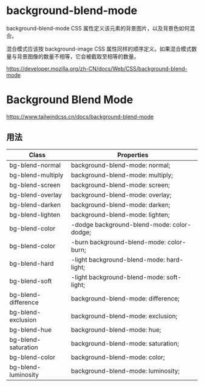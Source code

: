 # background-blend-mode

background-blend-mode CSS 属性定义该元素的背景图片，以及背景色如何混合。

混合模式应该按 background-image CSS 属性同样的顺序定义。如果混合模式数量与背景图像的数量不相等，它会被截取至相等的数量。

<https://developer.mozilla.org/zh-CN/docs/Web/CSS/background-blend-mode>

# Background Blend Mode

<https://www.tailwindcss.cn/docs/background-blend-mode>

## 用法

| Class               | Properties                                 |
| ------------------- | ------------------------------------------ |
| bg-blend-normal     | background-blend-mode: normal;             |
| bg-blend-multiply   | background-blend-mode: multiply;           |
| bg-blend-screen     | background-blend-mode: screen;             |
| bg-blend-overlay    | background-blend-mode: overlay;            |
| bg-blend-darken     | background-blend-mode: darken;             |
| bg-blend-lighten    | background-blend-mode: lighten;            |
| bg-blend-color      | -dodge background-blend-mode: color-dodge; |
| bg-blend-color      | -burn background-blend-mode: color-burn;   |
| bg-blend-hard       | -light background-blend-mode: hard-light;  |
| bg-blend-soft       | -light background-blend-mode: soft-light;  |
| bg-blend-difference | background-blend-mode: difference;         |
| bg-blend-exclusion  | background-blend-mode: exclusion;          |
| bg-blend-hue        | background-blend-mode: hue;                |
| bg-blend-saturation | background-blend-mode: saturation;         |
| bg-blend-color      | background-blend-mode: color;              |
| bg-blend-luminosity | background-blend-mode: luminosity;         |
